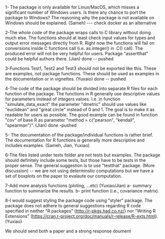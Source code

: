 1- The package is only available for Linux/MacOS, which misses a significant number of Windows users. Is there any chance to port the package to Windows? The reasoning why the package is not available on Windows should be explained.   (Sameh)  --- check docker as an alternative

2-The whole code of the package wraps calls to C library without doing much else. The functions should at least check input values for types and output error messages directly from R. Right now the functions will fail on conversions inside C functions call (i.e. as.integer() in .C() call). The produced error will not be very helpful for users. Package "assertthat" could be helpful authors there. (Jian) done -- pushed

3-Functions Test1, Test2 and Test3 should not be exported like this. These are examples, not package functions. These should be used as examples in the documentation or in vignettes. (Yuxaio)  done -- pushed

4-The code of the package should be divided into separate R files for each function of the package.
The functions in R generally use descriptive values for parameters instead of integers values. I.e. in function "simulate_data_exact" the parameter "dmetric" should use values like "euclidean" and "great circle" instead of 0 and 1. The goal is to make it as readable for users as possible. The good example can be found in function "cov" of base R as parameter "method = c("pearson", "kendall", "spearman")". (Jian)  done -pushed

5- The documentation of the package/individual functions is rather brief. The documentation for R functions is generally more descriptive and includes examples.
(Sameh, Jian, Yuxiao)

6-The files listed under tests folder are not tests but examples. The package should definitely include some tests, but those have to be tests in the proper sense. The general suggestion is to use "testthat" package. (More discussion)   -- we are not using determinstic computations but we have a set of boxplots on the paper to evalaute our computation.

7-Add more analysis functions (ploting, ...etc)   (Yuxiao/Jian)
  a- summary function to summarize the results.
  b- print function (i.e., covariance matrix).

8-I would suggest styling the package code using "styler" package. 
The package does not adhere to general suggestions regarding R code specified in neither "R packages" (http://r-pkgs.had.co.nz/) nor "Writing R Extensions" (https://cran.r-project.org/doc/manuals/r-release/R-exts.html). (Yuxiao) 

We should send both a paper and a strong response doument
